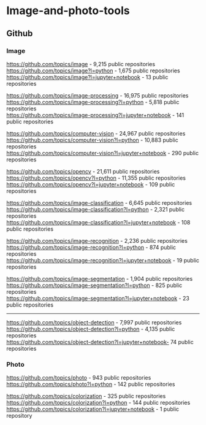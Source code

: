 # Image-and-photo-tools

## Github
### Image 
https://github.com/topics/image - 9,215 public repositories               
https://github.com/topics/image?l=python - 1,675 public repositories                
https://github.com/topics/image?l=jupyter+notebook -  13 public repositories                 

https://github.com/topics/image-processing -  16,975 public repositories                      
https://github.com/topics/image-processing?l=python -  5,818 public repositories                     
https://github.com/topics/image-processing?l=jupyter+notebook - 141 public repositories                       

https://github.com/topics/computer-vision -  24,967 public repositories                      
https://github.com/topics/computer-vision?l=python - 10,883 public repositories                   
https://github.com/topics/computer-vision?l=jupyter+notebook -  290 public repositories                         

https://github.com/topics/opencv - 21,611 public repositories                        
https://github.com/topics/opencv?l=python - 11,355 public repositories                        
https://github.com/topics/opencv?l=jupyter+notebook - 109 public repositories                        

https://github.com/topics/image-classification -  6,645 public repositories            
https://github.com/topics/image-classification?l=python - 2,321 public repositories                       
https://github.com/topics/image-classification?l=jupyter+notebook - 108 public repositories

https://github.com/topics/image-recognition - 2,236 public repositories           
https://github.com/topics/image-recognition?l=python - 874 public repositories                        
https://github.com/topics/image-recognition?l=jupyter+notebook - 19 public repositories                    

https://github.com/topics/image-segmentation - 1,904 public repositories              
https://github.com/topics/image-segmentation?l=python - 825 public repositories       
https://github.com/topics/image-segmentation?l=jupyter+notebook - 23 public repositories                

- - -
https://github.com/topics/object-detection -  7,997 public repositories        
https://github.com/topics/object-detection?l=python - 4,135 public repositories                 
https://github.com/topics/object-detection?l=jupyter+notebook-  74 public repositories


### Photo             
https://github.com/topics/photo - 943 public repositories                    
https://github.com/topics/photo?l=python -  142 public repositories                  

https://github.com/topics/colorization - 325 public repositories           
https://github.com/topics/colorization?l=python -  144 public repositories             
https://github.com/topics/colorization?l=jupyter+notebook - 1 public repository           



